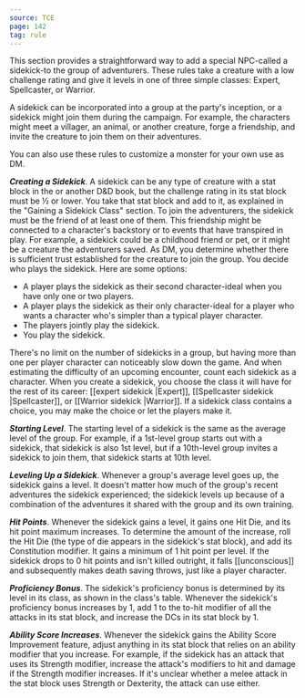 ```yaml
---
source: TCE
page: 142
tag: rule
---
```


This section provides a straightforward way to add a special NPC-called a sidekick-to the group of adventurers. These rules take a creature with a low challenge rating and give it levels in one of three simple classes: Expert, Spellcaster, or Warrior.

A sidekick can be incorporated into a group at the party's inception, or a sidekick might join them during the campaign. For example, the characters might meet a villager, an animal, or another creature, forge a friendship, and invite the creature to join them on their adventures.

You can also use these rules to customize a monster for your own use as DM.


**_Creating a Sidekick_**. A sidekick can be any type of creature with a stat block in the  or another D&D book, but the challenge rating in its stat block must be ½ or lower. You take that stat block and add to it, as explained in the "Gaining a Sidekick Class" section.
To join the adventurers, the sidekick must be the friend of at least one of them. This friendship might be connected to a character's backstory or to events that have transpired in play. For example, a sidekick could be a childhood friend or pet, or it might be a creature the adventurers saved. As DM, you determine whether there is sufficient trust established for the creature to join the group.
You decide who plays the sidekick. Here are some options:

- A player plays the sidekick as their second character-ideal when you have only one or two players.
- A player plays the sidekick as their only character-ideal for a player who wants a character who's simpler than a typical player character.
- The players jointly play the sidekick.
- You play the sidekick.


There's no limit on the number of sidekicks in a group, but having more than one per player character can noticeably slow down the game. And when estimating the difficulty of an upcoming encounter, count each sidekick as a character.
When you create a sidekick, you choose the class it will have for the rest of its career: [[expert sidekick \|Expert]], [[Spellcaster sidekick \|Spellcaster]], or [[Warrior sidekick \|Warrior]]. If a sidekick class contains a choice, you may make the choice or let the players make it.


**_Starting Level_**. The starting level of a sidekick is the same as the average level of the group. For example, if a 1st-level group starts out with a sidekick, that sidekick is also 1st level, but if a 10th-level group invites a sidekick to join them, that sidekick starts at 10th level.

**_Leveling Up a Sidekick_**. Whenever a group's average level goes up, the sidekick gains a level. It doesn't matter how much of the group's recent adventures the sidekick experienced; the sidekick levels up because of a combination of the adventures it shared with the group and its own training.

**_Hit Points_**. Whenever the sidekick gains a level, it gains one Hit Die, and its hit point maximum increases. To determine the amount of the increase, roll the Hit Die (the type of die appears in the sidekick's stat block), and add its Constitution modifier. It gains a minimum of 1 hit point per level.
If the sidekick drops to 0 hit points and isn't killed outright, it falls [[unconscious]] and subsequently makes death saving throws, just like a player character.

**_Proficiency Bonus_**. The sidekick's proficiency bonus is determined by its level in its class, as shown in the class's table.
Whenever the sidekick's proficiency bonus increases by 1, add 1 to the to-hit modifier of all the attacks in its stat block, and increase the DCs in its stat block by 1.

**_Ability Score Increases_**. Whenever the sidekick gains the Ability Score Improvement feature, adjust anything in its stat block that relies on an ability modifier that you increase. For example, if the sidekick has an attack that uses its Strength modifier, increase the attack's modifiers to hit and damage if the Strength modifier increases.
If it's unclear whether a melee attack in the stat block uses Strength or Dexterity, the attack can use either.
